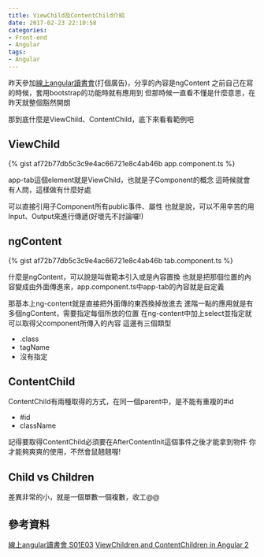 ```yaml
---
title: ViewChild及ContentChild介紹
date: 2017-02-23 22:10:58
categories:
- Front-end
- Angular
tags:
- Angular
---
```


昨天參加[線上angular讀書會](https://www.facebook.com/groups/1345890212093830/)(打個廣告)，分享的內容是ngContent
之前自己在寫的時候，套用bootstrap的功能時就有應用到
但那時候一直看不懂是什麼意思，在昨天就整個豁然開朗

<!--more-->

那到底什麼是ViewChild、ContentChild，底下來看看範例吧

## ViewChild
{% gist af72b77db5c3c9e4ac66721e8c4ab46b app.component.ts %}

app-tab這個element就是ViewChild，也就是子Component的概念
這時候就會有人問，這樣做有什麼好處

可以直接引用子Component所有public事件、屬性
也就是說，可以不用辛苦的用Input、Output來進行傳遞(好壞先不討論囉!)

## ngContent
{% gist af72b77db5c3c9e4ac66721e8c4ab46b tab.component.ts %}

什麼是ngContent，可以說是叫做範本引入或是內容置換
也就是把那個位置的內容變成由外面傳進來，app.component.ts中app-tab的內容就是自定義

那基本上ng-content就是直接把外面傳的東西換掉放進去
進階一點的應用就是有多個ngContent，需要指定每個所放的位置
在ng-content中加上select並指定就可以取得父component所傳入的內容
這邊有三個類型
* .class
* tagName
* 沒有指定

## ContentChild
ContentChild有兩種取得的方式，在同一個parent中，是不能有重複的#id
* #id
* className

記得要取得ContentChild必須要在AfterContentInit這個事件之後才能拿到物件
你才能夠爽爽的使用，不然會鼠翹翹喔!

## Child vs Children
差異非常的小，就是一個單數一個複數，收工@@

## 參考資料
[線上angular讀書會 S01E03](https://youtu.be/TMvOew5h85Q)
[ViewChildren and ContentChildren in Angular 2](http://blog.mgechev.com/2016/01/23/angular2-viewchildren-contentchildren-difference-viewproviders/)